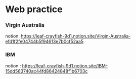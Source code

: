 # Web practice

### Virgin Australia
notion: https://leaf-crayfish-9d1.notion.site/Virgin-Australia-efd1f2fe04744b5f94613e7b0cf52aa5
### IBM
notion : https://leaf-crayfish-9d1.notion.site/IBM-15dd563740ac44fd86424848f1b6703c
